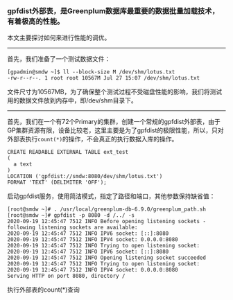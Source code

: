 ### gpfdist外部表，是Greenplum数据库最重要的数据批量加载技术，有着极高的性能。

本文主要探讨如何来进行性能的调优。
****
首先，我们准备了一个测试数据文件：
```
[gpadmin@smdw ~]$ ll --block-size M /dev/shm/lotus.txt
-rw-r--r--. 1 root root 10567M Jul 27 15:07 /dev/shm/lotus.txt
```
文件尺寸为10567MB，为了确保整个测试过程不受磁盘性能的影响，我们将测试用的数据文件放到内存中，即/dev/shm目录下。
****
首先，我们在一个有72个Primary的集群，创建一个常规的gpfdist外部表，由于GP集群资源有限，设备比较老，这里主要是为了gpfdist的极限性能，所以，只对外部表执行```count(*)```的操作，不会真正的执行数据入库的操作。
```
CREATE READABLE EXTERNAL TABLE ext_test
(
  a text
)
LOCATION ('gpfdist://smdw:8080/dev/shm/lotus.txt')
FORMAT 'TEXT' (DELIMITER 'OFF');
```
启动gpfdist服务，使用简洁模式，指定了路径和端口，其他参数保持缺省值：
```
[root@smdw ~]# . /usr/local/greenplum-db-6.9.0/greenplum_path.sh
[root@smdw ~]# gpfdist -p 8080 -d /../ -s
2020-09-19 12:45:47 7512 INFO Before opening listening sockets - following listening sockets are available:
2020-09-19 12:45:47 7512 INFO IPV6 socket: [::]:8080
2020-09-19 12:45:47 7512 INFO IPV4 socket: 0.0.0.0:8080
2020-09-19 12:45:47 7512 INFO Trying to open listening socket:
2020-09-19 12:45:47 7512 INFO IPV6 socket: [::]:8080
2020-09-19 12:45:47 7512 INFO Opening listening socket succeeded
2020-09-19 12:45:47 7512 INFO Trying to open listening socket:
2020-09-19 12:45:47 7512 INFO IPV4 socket: 0.0.0.0:8080
Serving HTTP on port 8080, directory /
```
执行外部表的count(*)查询
